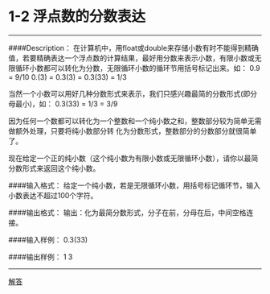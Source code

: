 # 1-2 浮点数的分数表达
---

####Description：
在计算机中，用float或double来存储小数有时不能得到精确值，若要精确表达一个浮点数的计算结果，最好用分数来表示小数，有限小数或无限循环小数都可以转化为分数，无限循环小数的循环节用括号标记出来。如：
0.9 = 9/10
0.(3) = 0.3(3) = 0.3(33) = 1/3

当然一个小数可以用好几种分数形式来表示，我们只感兴趣最简的分数形式(即分母最小)，如：
0.3(33) = 1/3 = 3/9

因为任何一个数都可以转化为一个整数和一个纯小数之和，整数部分较为简单无需做额外处理，只要将纯小数部分转
化为分数形式，整数部分的分数部分就很简单了。

现在给定一个正的纯小数（这个纯小数为有限小数或无限循环小数），请你以最简分数形式来返回这个纯小数。



####输入格式：
给定一个纯小数，若是无限循环小数，用括号标记循环节，输入小数表达不超过100个字符。


####输出格式：
输出：化为最简分数形式，分子在前，分母在后，中间空格连接。


####输入样例：
0.3(33)


####输出样例：
1 3


---

[解答](../源码/1-2.cpp)